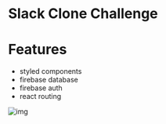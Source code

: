 # Slack Clone Challenge

# Features

- styled components
- firebase database
- firebase auth
- react routing

![img](https://i.imgur.com/HCC6zdV.png)

